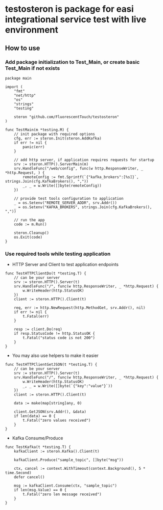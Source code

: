 # testosteron is package for easi integrational service test with live environment

## How to use

### Add package initialization to Test_Main, or create basic Test_Main if not exists

```golang
package main

import (
	"fmt"
	"net/http"
	"os"
	"strings"
	"testing"

	steron "github.com/FluorescentTouch/testosteron"
)

func TestMain(m *testing.M) {
	// init package with required options
	cfg, err := steron.Init(steron.AddKafka)
	if err != nil {
		panic(err)
	}

	// add http server, if application requires requests for startup
	srv := steron.HTTP().ServerMain(m)
	srv.HandleFunc("/web/config", func(w http.ResponseWriter, _ *http.Request, ) {
		remoteConfig := fmt.Sprintf(`{"kafka_brokers":[%s]}`, strings.Join(cfg.KafkaBrokers(), ","))
		_, _ = w.Write([]byte(remoteConfig))
	})

	// provide test tools configuration to application
	_ = os.Setenv("REMOTE_SERVER_ADDR", srv.Addr())
	_ = os.Setenv("KAFKA_BROKERS", strings.Join(cfg.KafkaBrokers(), ","))

	// run the app
	code := m.Run()

	steron.Cleanup()
	os.Exit(code)
}
```

### Use required tools while testing application

- HTTP Server and Client to test application endpoints

```golang
func TestHTTPClientDo(t *testing.T) {
	// can be your server
	srv := steron.HTTP().Server(t)
	srv.HandleFunc("/", func(w http.ResponseWriter, _ *http.Request) {
		w.WriteHeader(http.StatusOK)
	})
	client := steron.HTTP().Client(t)

	req, err := http.NewRequest(http.MethodGet, srv.Addr(), nil)
	if err != nil {
		t.Fatal(err)
	}

	resp := client.Do(req)
	if resp.StatusCode != http.StatusOK {
		t.Fatal("status code is not 200")
	}
}
```

- You may also use helpers to make it easier
```golang
func TestHTTPClientGetJSON(t *testing.T) {
	// can be your server
	srv := steron.HTTP().Server(t)
	srv.HandleFunc("/", func(w http.ResponseWriter, _ *http.Request) {
		w.WriteHeader(http.StatusOK)
		_, _ = w.Write([]byte(`{"key":"value"}`))
	})
	client := steron.HTTP().Client(t)

	data := make(map[string]any, 0)

	client.GetJSON(srv.Addr(), &data)
	if len(data) == 0 {
		t.Fatal("zero values received")
	}
}
```
- Kafka Consume/Produce
```golang
func TestKafka(t *testing.T) {
	kafkaClient := steron.Kafka().Client(t)

	kafkaClient.Produce("sample_topic", []byte("msg"))
	
	ctx, cancel := context.WithTimeout(context.Background(), 5 * time.Second)
	defer cancel()
	
	msg := kafkaClient.Consume(ctx, "sample_topic")
	if len(msg.Value) == 0 {
		t.Fatal("zero len message received")
	}
}
```
